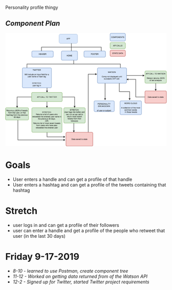 Personality profile thingy

## _Component Plan_
![ss1](https://github.com/brnhensley/personality-profile/blob/master/profile.png)

# Goals

* User enters a handle and can get a profile of that handle
* User enters a hashtag and can get a profile of the tweets containing that hashtag


# Stretch

* user logs in and can get a profile of their followers
* user can enter a handle and get a profile of the people who retweet that user (in the last 30 days)

# Friday 9-17-2019
 * _8-10 - learned to use Postman, create component tree_
 * _11-12 - Worked on getting data returned from of the Watson API_
 * _12-2 - Signed up for Twitter, started Twitter project requirements_